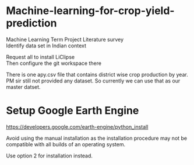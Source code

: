 # Machine-learning-for-crop-yield-prediction
Machine Learning Term Project
Literature survey		
Identify data set in Indian context

Request all to install LiClipse<br/>
Then configure the git workspace there<br/>

There is one apy.csv file that contains district wise crop production by year. <br/>
PM sir still not provided any dataset. So currently we can use that as our master datset.

# Setup Google Earth Engine

https://developers.google.com/earth-engine/python_install

Avoid using the manual installation as the installation procedure may not be compatible with all builds of an operating system.

Use option 2 for installation instead.



